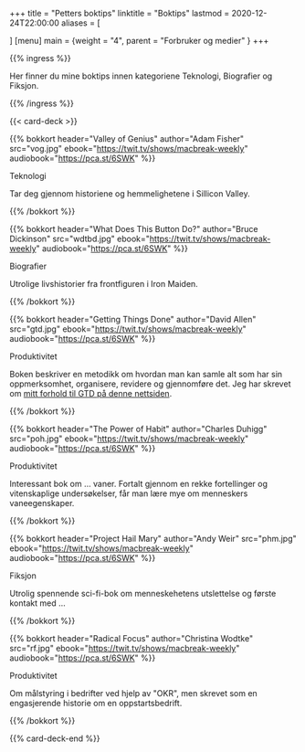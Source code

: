 +++
title = "Petters boktips"
linktitle = "Boktips"
lastmod = 2020-12-24T22:00:00
aliases = [

]
[menu]
main = {weight = "4", parent = "Forbruker og medier" }
+++

<!-- markdownlint-disable MD033 MD032 MD034 -->

{{% ingress %}}

Her finner du mine boktips innen kategoriene
<span class="badge bg-success text-white">Teknologi</span>, <span class="badge
bg-danger text-white">Biografier</span> og <span class="badge bg-primary
text-white">Fiksjon</span>.

{{% /ingress %}}

{{< card-deck >}}

{{% bokkort
 header="Valley of Genius"
 author="Adam Fisher"
 src="vog.jpg"
 ebook="https://twit.tv/shows/macbreak-weekly"
 audiobook="https://pca.st/6SWK"
 %}}

<span class="badge bg-success text-white">Teknologi</span>

Tar deg gjennom historiene og hemmelighetene i Sillicon Valley.

{{% /bokkort %}}

{{% bokkort
 header="What Does This Button Do?"
 author="Bruce Dickinson"
 src="wdtbd.jpg"
 ebook="https://twit.tv/shows/macbreak-weekly"
 audiobook="https://pca.st/6SWK"
 %}}

<span class="badge bg-danger text-white">Biografier</span>

Utrolige livshistorier fra frontfiguren i Iron Maiden.

{{% /bokkort %}}

{{% bokkort
 header="Getting Things Done"
 author="David Allen"
 src="gtd.jpg"
 ebook="https://twit.tv/shows/macbreak-weekly"
 audiobook="https://pca.st/6SWK"
 %}}

<span class="badge bg-danger text-white">Produktivitet</span>

Boken beskriver en metodikk om hvordan man kan samle alt som har sin oppmerksomhet,
organisere, revidere og gjennomføre det. Jeg har skrevet om [mitt forhold til GTD på denne
nettsiden](../gtd).

{{% /bokkort %}}

{{% bokkort
 header="The Power of Habit"
 author="Charles Duhigg"
 src="poh.jpg"
 ebook="https://twit.tv/shows/macbreak-weekly"
 audiobook="https://pca.st/6SWK"
 %}}

<span class="badge bg-danger text-white">Produktivitet</span>

Interessant bok om … vaner. Fortalt gjennom en rekke fortellinger og vitenskaplige undersøkelser,
får man lære mye om menneskers vaneegenskaper.

{{% /bokkort %}}

{{% bokkort
 header="Project Hail Mary"
 author="Andy Weir"
 src="phm.jpg"
 ebook="https://twit.tv/shows/macbreak-weekly"
 audiobook="https://pca.st/6SWK"
 %}}

<span class="badge bg-primary text-white">Fiksjon</span>

Utrolig spennende sci-fi-bok om menneskehetens utslettelse og første kontakt med …

{{% /bokkort %}}

{{% bokkort
 header="Radical Focus"
 author="Christina Wodtke"
 src="rf.jpg"
 ebook="https://twit.tv/shows/macbreak-weekly"
 audiobook="https://pca.st/6SWK"
 %}}

<span class="badge bg-primary text-white">Produktivitet</span>

Om målstyring i bedrifter ved hjelp av "OKR",
men skrevet som en engasjerende historie om en oppstartsbedrift.

{{% /bokkort %}}

{{% card-deck-end %}}
